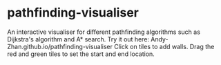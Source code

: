 # pathfinding-visualiser

An interactive visualiser for different pathfinding algorithms such as Dijkstra's algorithm and A* search.
Try it out here: Andy-Zhan.github.io/pathfinding-visualiser
Click on tiles to add walls. Drag the red and green tiles to set the start and end location.
